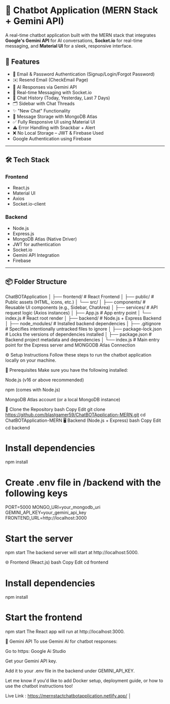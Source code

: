 # 💬 Chatbot Application (MERN Stack + Gemini API)

A real-time chatbot application built with the MERN stack that integrates **Google's Gemini API** for AI conversations, **Socket.io** for real-time messaging, and **Material UI** for a sleek, responsive interface.

## 🚀 Features

- 🔐 Email & Password Authentication (Signup/Login/Forgot Password)
- ✉️ Resend Email (CheckEmail Page)
- 🧠 AI Responses via Gemini API
- 💬 Real-time Messaging with Socket.io
- 📅 Chat History (Today, Yesterday, Last 7 Days)
- 🗂️ Sidebar with Chat Threads
- ✨ "New Chat" Functionality
- 📩 Message Storage with MongoDB Atlas
- ✅ Fully Responsive UI using Material UI
- ⚠️ Error Handling with Snackbar + Alert
- ❌ No Local Storage – JWT & Firebase Used
- Google Authentication using Firebase

---

## 🛠️ Tech Stack

### Frontend
- React.js
- Material UI
- Axios
- Socket.io-client

### Backend
- Node.js
- Express.js
- MongoDB Atlas (Native Driver)
- JWT for authentication
- Socket.io
- Gemini API Integration
- Firebase

---

## 📦 Folder Structure

ChatBOTApplication
│
├── frontend/                       # React Frontend
│   ├── public/                   # Public assets (HTML, icons, etc.)
│   └── src/
│       ├── components/           # Reusable UI components (e.g., Sidebar, ChatArea)
│       ├── services/             # API request logic (Axios instances)
│       ├── App.js                # App entry point
│       └── index.js              # React root render
│
├── backend/                      # Node.js + Express Backend
│   ├── node_modules/             # Installed backend dependencies
│   ├── .gitignore                # Specifies intentionally untracked files to ignore
│   ├── package-lock.json         # Locks the versions of dependencies installed
│   ├── package.json              # Backend project metadata and dependencies
│   └── index.js                  # Main entry point for the Express server amd MONGODB Atlas Connection

⚙️ Setup Instructions
Follow these steps to run the chatbot application locally on your machine.

🔧 Prerequisites
Make sure you have the following installed:

Node.js (v16 or above recommended)

npm (comes with Node.js)

MongoDB Atlas account (or a local MongoDB instance)

📁 Clone the Repository
bash
Copy
Edit
git clone https://github.com/blastgamer59/ChatBOTApplication-MERN.git
cd ChatBOTApplication-MERN
🖥️ Backend (Node.js + Express)
bash
Copy
Edit
cd backend

# Install dependencies
npm install

# Create .env file in /backend with the following keys
PORT=5000
MONGO_URI=your_mongodb_uri
GEMINI_API_KEY=your_gemini_api_key
FRONTEND_URL=http://localhost:3000

# Start the server
npm start
The backend server will start at http://localhost:5000.

🌐 Frontend (React.js)
bash
Copy
Edit
cd frontend

# Install dependencies
npm install

# Start the frontend
npm start
The React app will run at http://localhost:3000.

🧠 Gemini API
To use Gemini AI for chatbot responses:

Go to https: Google Ai Studio 

Get your Gemini API key.

Add it to your .env file in the backend under GEMINI_API_KEY.

Let me know if you'd like to add Docker setup, deployment guide, or how to use the chatbot instructions too!


Live Link : https://mernstactchatbotapplication.netlify.app/ │
 


